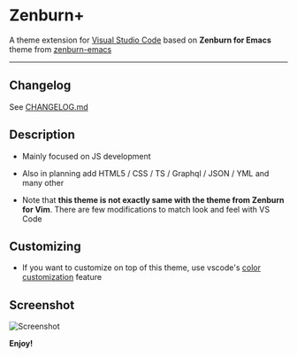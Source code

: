 # Zenburn+

A theme extension for [Visual Studio Code](https://code.visualstudio.com) based on **Zenburn for Emacs** theme from [zenburn-emacs](https://github.com/bbatsov/zenburn-emacs)

---

## Changelog

See [CHANGELOG.md](https://github.com/igolskyi/vscode-zenburn-plus-theme/master/./CHANGELOG.md)

## Description

- Mainly focused on JS development
- Also in planning add HTML5 / CSS / TS / Graphql / JSON / YML and many other

- Note that **this theme is not exactly same with the theme from Zenburn for Vim**. There are few modifications to match look and feel with VS Code

## Customizing

- If you want to customize on top of this theme, use vscode's [color customization](https://code.visualstudio.com/docs/getstarted/themes#_customizing-a-color-theme) feature

## Screenshot

![Screenshot](https://github.com/igolskyi/vscode-zenburn-plus-theme/master/screenshots/zenburn-plus-js.png)

**Enjoy!**
